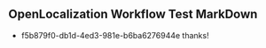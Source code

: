 ## OpenLocalization Workflow Test MarkDown
* f5b879f0-db1d-4ed3-981e-b6ba6276944e thanks!

<!--HONumber=Jul16_HO2-->



